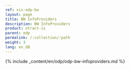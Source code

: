 ```yaml
---
ref: xis-odp-bw
layout: page
title: BW InfoProviders
description: BW InfoProviders
product: xtract-is
parent: odp
permalink: /:collection/:path
weight: 3
lang: en_GB
---
```



{% include _content/en/odp/odp-bw-infoproviders.md %} 